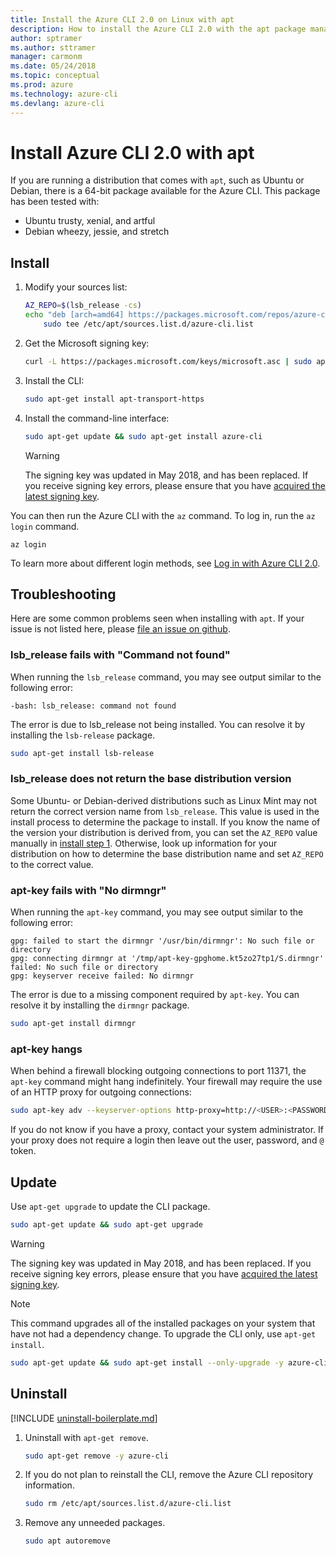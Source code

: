 ```yaml
---
title: Install the Azure CLI 2.0 on Linux with apt
description: How to install the Azure CLI 2.0 with the apt package manager
author: sptramer
ms.author: sttramer
manager: carmonm
ms.date: 05/24/2018
ms.topic: conceptual
ms.prod: azure
ms.technology: azure-cli
ms.devlang: azure-cli
---
```


# Install Azure CLI 2.0 with apt

If you are running a distribution that comes with `apt`, such as Ubuntu or Debian, there is a 64-bit package available
for the Azure CLI. This package has been tested with:

* Ubuntu trusty, xenial, and artful
* Debian wheezy, jessie, and stretch

## Install

1. <a name="install-step-1"/> Modify your sources list:

    ```bash
    AZ_REPO=$(lsb_release -cs)
    echo "deb [arch=amd64] https://packages.microsoft.com/repos/azure-cli/ $AZ_REPO main" | \
        sudo tee /etc/apt/sources.list.d/azure-cli.list
    ```

2. <a name="signingKey"></a>Get the Microsoft signing key:

   ```bash
   curl -L https://packages.microsoft.com/keys/microsoft.asc | sudo apt-key add -
   ```

3. Install the CLI:

   ```bash
   sudo apt-get install apt-transport-https
   ```
   
4. Install the command-line interface:

   ```bash
   sudo apt-get update && sudo apt-get install azure-cli
   ```

   > [!WARNING]
   > The signing key was updated in May 2018, and has been replaced. If you receive
   > signing key errors, please ensure that you have [acquired the latest signing key](#signingKey).

You can then run the Azure CLI with the `az` command. To log in, run the `az login` command.

```azurecli
az login
```

To learn more about different login methods, see [Log in with Azure CLI 2.0](authenticate-azure-cli.md).

## Troubleshooting

Here are some common problems seen when installing with `apt`. If your issue is not listed here, please [file an issue on github](https://github.com/Azure/azure-cli/issues).

### lsb_release fails with "Command not found"

When running the `lsb_release` command, you may see output similar to the following error:

```output
-bash: lsb_release: command not found
```

The error is due to lsb_release not being installed. You can resolve it by installing the `lsb-release` package.

```bash
sudo apt-get install lsb-release
```

### lsb_release does not return the base distribution version

Some Ubuntu- or Debian-derived distributions such as Linux Mint may not return the correct version name from `lsb_release`. This value is used in the install process to
determine the package to install. If you know the name of the version your distribution is derived from, you can set the `AZ_REPO` value manually in
[install step 1](#install-step-1). Otherwise, look up information for your distribution on how to determine the base distribution name and set `AZ_REPO` to the correct value.

### apt-key fails with "No dirmngr"

When running the `apt-key` command, you may see output similar to the following error:

```output
gpg: failed to start the dirmngr '/usr/bin/dirmngr': No such file or directory
gpg: connecting dirmngr at '/tmp/apt-key-gpghome.kt5zo27tp1/S.dirmngr' failed: No such file or directory
gpg: keyserver receive failed: No dirmngr
```

The error is due to a missing component required by `apt-key`. You can resolve it by installing the `dirmngr` package.

```bash
sudo apt-get install dirmngr
```

### apt-key hangs

When behind a firewall blocking outgoing connections to port 11371, the `apt-key` command might hang indefinitely. Your firewall may require the use of an HTTP proxy for outgoing connections:

```bash
sudo apt-key adv --keyserver-options http-proxy=http://<USER>:<PASSWORD>@<PROXY-HOST>:<PROXY-PORT>/ --keyserver packages.microsoft.com --recv-keys 52E16F86FEE04B979B07E28DB02C46DF417A0893
```

If you do not know if you have a proxy, contact your system administrator. If your proxy does not require a login then leave out the user, password, and `@` token.

## Update

Use `apt-get upgrade` to update the CLI package.

   ```bash
   sudo apt-get update && sudo apt-get upgrade
   ```

> [!WARNING]
> The signing key was updated in May 2018, and has been replaced. If you receive
> signing key errors, please ensure that you have [acquired the latest signing key](#signingKey).
   
> [!NOTE]
> This command upgrades all of the installed packages on your system that have not had a dependency change.
> To upgrade the CLI only, use `apt-get install`.
> ```bash
> sudo apt-get update && sudo apt-get install --only-upgrade -y azure-cli
> ```

## Uninstall

[!INCLUDE [uninstall-boilerplate.md](includes/uninstall-boilerplate.md)]

1. Uninstall with `apt-get remove`.

    ```bash
    sudo apt-get remove -y azure-cli
    ```

2. If you do not plan to reinstall the CLI, remove the Azure CLI repository information.

   ```bash
   sudo rm /etc/apt/sources.list.d/azure-cli.list
   ```

3. Remove any unneeded packages.

   ```bash
   sudo apt autoremove
   ```
